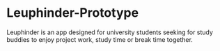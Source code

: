 # Leuphinder-Prototype
Leuphinder is an app designed for university students seeking for study buddies to enjoy project work, study time or break time together.   
